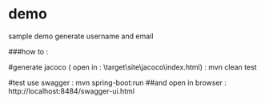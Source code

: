 # demo
sample demo generate username and email 

###how to :

#generate jacoco ( open in : \target\site\jacoco\index.html) : 
 mvn clean test

#test use swagger :
mvn spring-boot:run
##and open in browser : http://localhost:8484/swagger-ui.html

